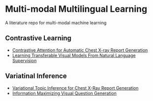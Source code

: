 # Multi-modal Multilingual Learning
A literature repo for multi-modal machine learning

## Contrastive Learning
* [Contrastive Attention for Automatic Chest X-ray Report Generation](https://arxiv.org/abs/2106.06965) 
* [Learning Transferable Visual Models From Natural Language Supervision](https://arxiv.org/abs/2103.00020)

## Variatinal Inference
* [Variational Topic Inference for Chest X-Ray Report Generation](https://arxiv.org/abs/2107.07314)
* [Information Maximizing Visual Question Generation](https://arxiv.org/abs/1903.11207)

